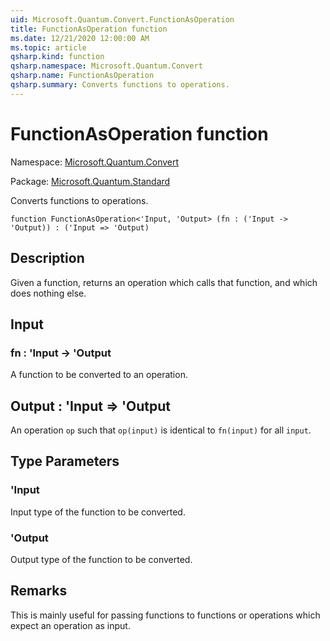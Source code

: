 ```yaml
---
uid: Microsoft.Quantum.Convert.FunctionAsOperation
title: FunctionAsOperation function
ms.date: 12/21/2020 12:00:00 AM
ms.topic: article
qsharp.kind: function
qsharp.namespace: Microsoft.Quantum.Convert
qsharp.name: FunctionAsOperation
qsharp.summary: Converts functions to operations.
---
```


# FunctionAsOperation function

Namespace: [Microsoft.Quantum.Convert](xref:Microsoft.Quantum.Convert)

Package: [Microsoft.Quantum.Standard](https://nuget.org/packages/Microsoft.Quantum.Standard)


Converts functions to operations.

```qsharp
function FunctionAsOperation<'Input, 'Output> (fn : ('Input -> 'Output)) : ('Input => 'Output)
```


## Description

Given a function, returns an operation which calls that function,and which does nothing else.

## Input

### fn : 'Input -> 'Output

A function to be converted to an operation.



## Output : 'Input => 'Output 

An operation `op` such that `op(input)` is identical to `fn(input)`for all `input`.

## Type Parameters

### 'Input

Input type of the function to be converted.
### 'Output

Output type of the function to be converted.

## Remarks

This is mainly useful for passing functions to functions or operationswhich expect an operation as input.